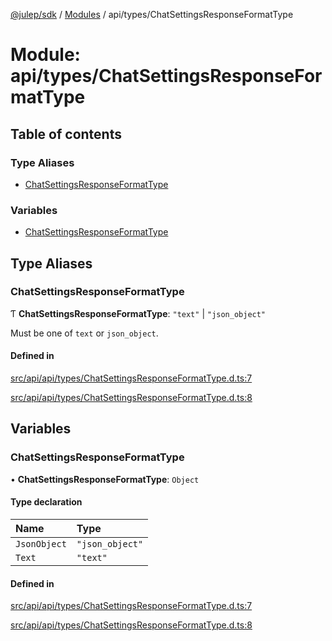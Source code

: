 [@julep/sdk](../README.md) / [Modules](../modules.md) / api/types/ChatSettingsResponseFormatType

# Module: api/types/ChatSettingsResponseFormatType

## Table of contents

### Type Aliases

- [ChatSettingsResponseFormatType](api_types_ChatSettingsResponseFormatType.md#chatsettingsresponseformattype)

### Variables

- [ChatSettingsResponseFormatType](api_types_ChatSettingsResponseFormatType.md#chatsettingsresponseformattype-1)

## Type Aliases

### ChatSettingsResponseFormatType

Ƭ **ChatSettingsResponseFormatType**: ``"text"`` \| ``"json_object"``

Must be one of `text` or `json_object`.

#### Defined in

[src/api/api/types/ChatSettingsResponseFormatType.d.ts:7](https://github.com/julep-ai/samantha-monorepo/blob/9aefd53/sdks/js/src/api/api/types/ChatSettingsResponseFormatType.d.ts#L7)

[src/api/api/types/ChatSettingsResponseFormatType.d.ts:8](https://github.com/julep-ai/samantha-monorepo/blob/9aefd53/sdks/js/src/api/api/types/ChatSettingsResponseFormatType.d.ts#L8)

## Variables

### ChatSettingsResponseFormatType

• **ChatSettingsResponseFormatType**: `Object`

#### Type declaration

| Name | Type |
| :------ | :------ |
| `JsonObject` | ``"json_object"`` |
| `Text` | ``"text"`` |

#### Defined in

[src/api/api/types/ChatSettingsResponseFormatType.d.ts:7](https://github.com/julep-ai/samantha-monorepo/blob/9aefd53/sdks/js/src/api/api/types/ChatSettingsResponseFormatType.d.ts#L7)

[src/api/api/types/ChatSettingsResponseFormatType.d.ts:8](https://github.com/julep-ai/samantha-monorepo/blob/9aefd53/sdks/js/src/api/api/types/ChatSettingsResponseFormatType.d.ts#L8)
